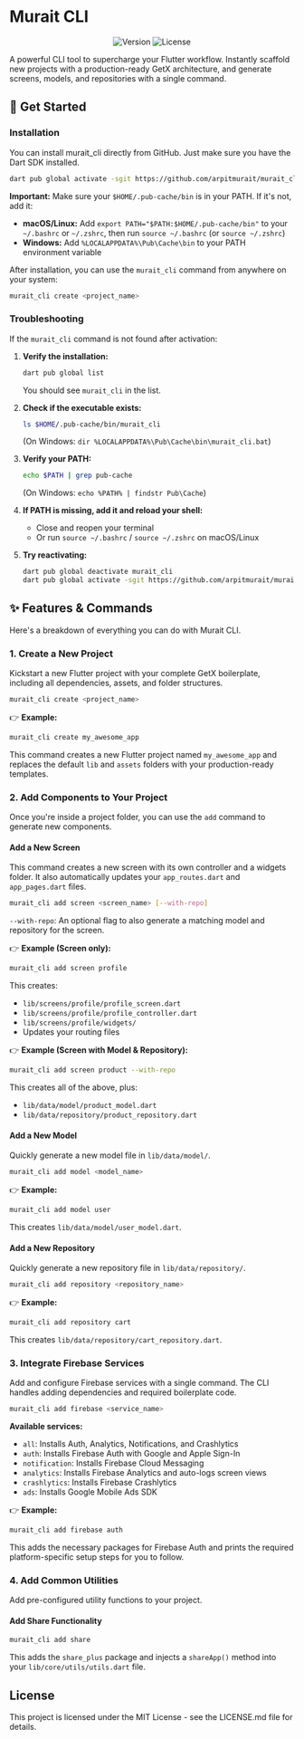 # Murait CLI

<p align="center">
  <img src="https://img.shields.io/badge/version-1.0.0-blue.svg" alt="Version">
  <img src="https://img.shields.io/badge/license-MIT-green.svg" alt="License">
</p>

A powerful CLI tool to supercharge your Flutter workflow. Instantly scaffold new projects with a production-ready GetX architecture, and generate screens, models, and repositories with a single command.

## 🚀 Get Started

### Installation

You can install murait_cli directly from GitHub. Just make sure you have the Dart SDK installed.

```bash
dart pub global activate -sgit https://github.com/arpitmurait/murait_cli.git
```

**Important:** Make sure your `$HOME/.pub-cache/bin` is in your PATH. If it's not, add it:
- **macOS/Linux:** Add `export PATH="$PATH:$HOME/.pub-cache/bin"` to your `~/.bashrc` or `~/.zshrc`, then run `source ~/.bashrc` (or `source ~/.zshrc`)
- **Windows:** Add `%LOCALAPPDATA%\Pub\Cache\bin` to your PATH environment variable

After installation, you can use the `murait_cli` command from anywhere on your system:

```bash
murait_cli create <project_name>
```

### Troubleshooting

If the `murait_cli` command is not found after activation:

1. **Verify the installation:**
   ```bash
   dart pub global list
   ```
   You should see `murait_cli` in the list.

2. **Check if the executable exists:**
   ```bash
   ls $HOME/.pub-cache/bin/murait_cli
   ```
   (On Windows: `dir %LOCALAPPDATA%\Pub\Cache\bin\murait_cli.bat`)

3. **Verify your PATH:**
   ```bash
   echo $PATH | grep pub-cache
   ```
   (On Windows: `echo %PATH% | findstr Pub\Cache`)

4. **If PATH is missing, add it and reload your shell:**
   - Close and reopen your terminal
   - Or run `source ~/.bashrc` / `source ~/.zshrc` on macOS/Linux

5. **Try reactivating:**
   ```bash
   dart pub global deactivate murait_cli
   dart pub global activate -sgit https://github.com/arpitmurait/murait_cli.git
   ```

## ✨ Features & Commands

Here's a breakdown of everything you can do with Murait CLI.

### 1. Create a New Project

Kickstart a new Flutter project with your complete GetX boilerplate, including all dependencies, assets, and folder structures.

```bash
murait_cli create <project_name>
```

👉 **Example:**

```bash
murait_cli create my_awesome_app
```

This command creates a new Flutter project named `my_awesome_app` and replaces the default `lib` and `assets` folders with your production-ready templates.

### 2. Add Components to Your Project

Once you're inside a project folder, you can use the `add` command to generate new components.

#### Add a New Screen

This command creates a new screen with its own controller and a widgets folder. It also automatically updates your `app_routes.dart` and `app_pages.dart` files.

```bash
murait_cli add screen <screen_name> [--with-repo]
```

`--with-repo`: An optional flag to also generate a matching model and repository for the screen.

👉 **Example (Screen only):**

```bash
murait_cli add screen profile
```

This creates:
- `lib/screens/profile/profile_screen.dart`
- `lib/screens/profile/profile_controller.dart`
- `lib/screens/profile/widgets/`
- Updates your routing files

👉 **Example (Screen with Model & Repository):**

```bash
murait_cli add screen product --with-repo
```

This creates all of the above, plus:
- `lib/data/model/product_model.dart`
- `lib/data/repository/product_repository.dart`

#### Add a New Model

Quickly generate a new model file in `lib/data/model/`.

```bash
murait_cli add model <model_name>
```

👉 **Example:**

```bash
murait_cli add model user
```

This creates `lib/data/model/user_model.dart`.

#### Add a New Repository

Quickly generate a new repository file in `lib/data/repository/`.

```bash
murait_cli add repository <repository_name>
```

👉 **Example:**

```bash
murait_cli add repository cart
```

This creates `lib/data/repository/cart_repository.dart`.

### 3. Integrate Firebase Services

Add and configure Firebase services with a single command. The CLI handles adding dependencies and required boilerplate code.

```bash
murait_cli add firebase <service_name>
```

**Available services:**
- `all`: Installs Auth, Analytics, Notifications, and Crashlytics
- `auth`: Installs Firebase Auth with Google and Apple Sign-In
- `notification`: Installs Firebase Cloud Messaging
- `analytics`: Installs Firebase Analytics and auto-logs screen views
- `crashlytics`: Installs Firebase Crashlytics
- `ads`: Installs Google Mobile Ads SDK

👉 **Example:**

```bash
murait_cli add firebase auth
```

This adds the necessary packages for Firebase Auth and prints the required platform-specific setup steps for you to follow.

### 4. Add Common Utilities

Add pre-configured utility functions to your project.

#### Add Share Functionality

```bash
murait_cli add share
```

This adds the `share_plus` package and injects a `shareApp()` method into your `lib/core/utils/utils.dart` file.

## License

This project is licensed under the MIT License - see the LICENSE.md file for details.